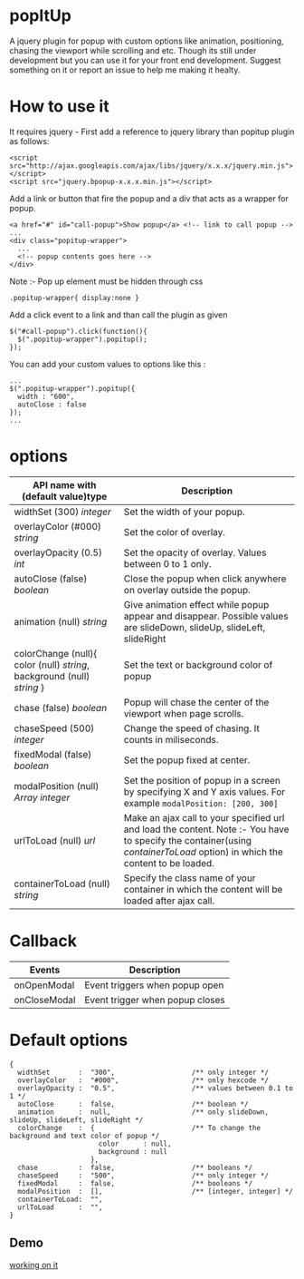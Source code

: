 # popItUp
A jquery plugin for popup with custom options like animation, positioning, chasing the viewport while scrolling and etc. Though its still under development but you can use it for your front end development.
Suggest something on it or report an issue to help me making it healty.

# How to use it
It requires jquery - First add a reference to jquery library than popitup plugin as follows:
```
<script src="http://ajax.googleapis.com/ajax/libs/jquery/x.x.x/jquery.min.js"></script>
<script src="jquery.bpopup-x.x.x.min.js"></script>
```

Add a link or button that fire the popup and a div that acts as a wrapper for popup.
```
<a href="#" id="call-popup">Show popup</a> <!-- link to call popup -->
...
<div class="popitup-wrapper">
  ...
  <!-- popup contents goes here -->
</div>
```

Note :- Pop up element must be hidden through css
```
.popitup-wrapper{ display:none }
```

Add a click event to a link and than call the plugin as given
```
$("#call-popup").click(function(){
  $(".popitup-wrapper").popitup();
});
```

You can add your custom values to options like this :
```
...
$(".popitup-wrapper").popitup({
  width : "600",
  autoClose : false
});
...
```

# options
API name with (default value)type | Description
----------------------- | --------------------------
widthSet (300) _integer_ | Set the width of your popup.
overlayColor (#000) _string_ | Set the color of overlay.
overlayOpacity (0.5) _int_ | Set the opacity of overlay. Values between 0 to 1 only.
autoClose (false) _boolean_ | Close the popup when click anywhere on overlay outside the popup.
animation (null) _string_ | Give animation effect while popup appear and disappear. Possible values are slideDown, slideUp, slideLeft, slideRight
colorChange (null){ color (null) _string_, background (null) _string_ } | Set the text or background color of popup
chase (false) _boolean_ | Popup will chase the center of the viewport when page scrolls.
chaseSpeed (500) _integer_ | Change the speed of chasing. It counts in miliseconds.
fixedModal (false) _boolean_ | Set the popup fixed at center.
modalPosition (null) _Array integer_ | Set the position of popup in a screen by specifying X and Y axis values. For example ```modalPosition: [200, 300]```
urlToLoad (null) _url_ | Make an ajax call to your specified url and load the content. Note :- You have to specify the container(using _containerToLoad_ option) in which the content to be loaded.
containerToLoad (null) _string_ | Specify the class name of your container in which the content will be loaded after ajax call.

# Callback
Events | Description
------ | -----------
onOpenModal | Event triggers when popup open
onCloseModal | Event trigger when popup closes

# Default options
```
{
  widthSet       :  "300",                   /** only integer */
  overlayColor   :  "#000",                  /** only hexcode */
  overlayOpacity :  "0.5",                   /** values between 0.1 to 1 */
  autoClose      :  false,                   /** boolean */
  animation      :  null,                    /** only slideDown, slideUp, slideLeft, slideRight */ 
  colorChange    :  {                        /** To change the background and text color of popup */
                      color      : null,
                      background : null
                    },
  chase          :  false,                   /** booleans */
  chaseSpeed     :  "500",                   /** only integer */
  fixedModal     :  false,                   /** booleans */
  modalPosition  :  [],                      /** [integer, integer] */
  containerToLoad:  "",
  urlToLoad      :  "",
}

```
## Demo
[working on it](http://www.google.com)












